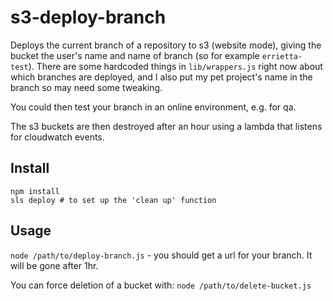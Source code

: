 # s3-deploy-branch

Deploys the current branch of a repository to s3 (website mode), giving the bucket the user's name and name of branch (so for example `errietta-test`). There are some hardcoded things in `lib/wrappers.js` right now about which branches are deployed, and I also put my pet project's name in the branch so may need some tweaking.

You could then test your branch in an online environment, e.g. for qa.

The s3 buckets are then destroyed after an hour using a lambda that listens for cloudwatch events.

## Install

```
npm install
sls deploy # to set up the 'clean up' function
```

## Usage
`node /path/to/deploy-branch.js` - you should get a url for your branch.
It will be gone after 1hr.

You can force deletion of a bucket with:
`node /path/to/delete-bucket.js`
